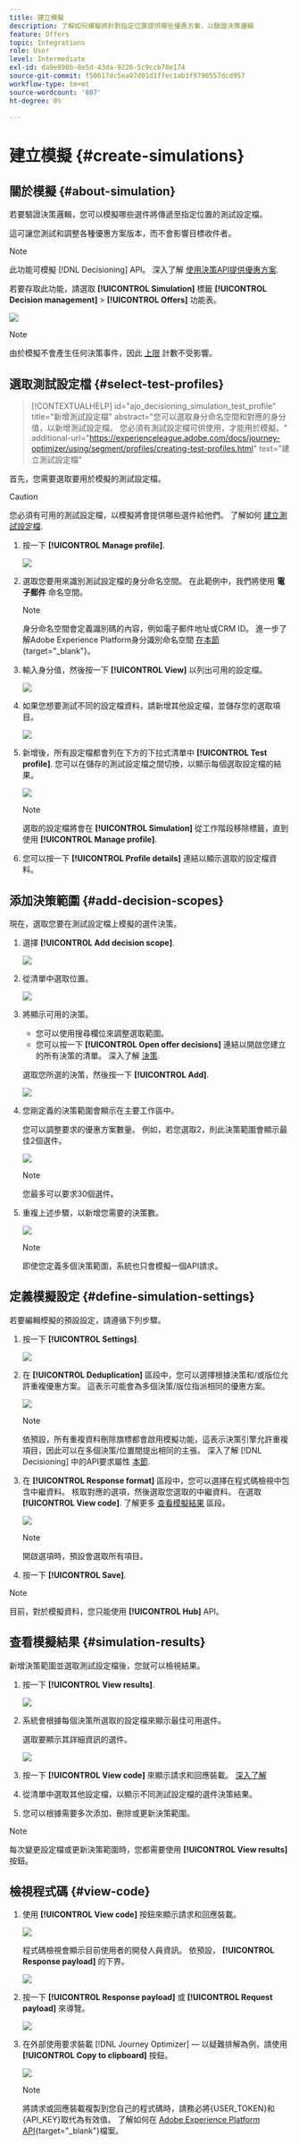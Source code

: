 ```yaml
---
title: 建立模擬
description: 了解如何模擬將針對指定位置提供哪些優惠方案，以驗證決策邏輯
feature: Offers
topic: Integrations
role: User
level: Intermediate
exl-id: da9e898b-8e5d-43da-9226-5c9ccb78e174
source-git-commit: f50617dc5ea07d01d1f7ec1ab3f9790557dcd957
workflow-type: tm+mt
source-wordcount: '807'
ht-degree: 0%

---
```


# 建立模擬 {#create-simulations}

## 關於模擬 {#about-simulation}

若要驗證決策邏輯，您可以模擬哪些選件將傳遞至指定位置的測試設定檔。

<!--Simulation allows you to view the results of offer decisions as a selected profile.-->

這可讓您測試和調整各種優惠方案版本，而不會影響目標收件者。

>[!NOTE]
>
>此功能可模擬 [!DNL Decisioning] API。 深入了解 [使用決策API提供優惠方案](../api-reference/offer-delivery-api/decisioning-api.md).

若要存取此功能，請選取 **[!UICONTROL Simulation]** 標籤 **[!UICONTROL Decision management]** > **[!UICONTROL Offers]** 功能表。

![](../assets/offers_simulation-tab.png)

>[!NOTE]
>
>由於模擬不會產生任何決策事件，因此 [上限](../offer-library/creating-personalized-offers.md#capping) 計數不受影響。

<!--
➡️ [Discover this feature in video](#video)
-->

## 選取測試設定檔 {#select-test-profiles}

>[!CONTEXTUALHELP]
>id="ajo_decisioning_simulation_test_profile"
>title="新增測試設定檔"
>abstract="您可以選取身分命名空間和對應的身分值，以新增測試設定檔。 您必須有測試設定檔可供使用，才能用於模擬。"
>additional-url="https://experienceleague.adobe.com/docs/journey-optimizer/using/segment/profiles/creating-test-profiles.html" text="建立測試設定檔"

首先，您需要選取要用於模擬的測試設定檔。

>[!CAUTION]
>
>您必須有可用的測試設定檔，以模擬將會提供哪些選件給他們。 了解如何 [建立測試設定檔](../../segment/creating-test-profiles.md).

1. 按一下 **[!UICONTROL Manage profile]**.

   ![](../assets/offers_simulation-manage-profile.png)

1. 選取您要用來識別測試設定檔的身分命名空間。 在此範例中，我們將使用 **電子郵件** 命名空間。

   >[!NOTE]
   >
   >身分命名空間會定義識別碼的內容，例如電子郵件地址或CRM ID。 進一步了解Adobe Experience Platform身分識別命名空間 [在本節](../../segment/get-started-identity.md){target=&quot;_blank&quot;}。

1. 輸入身分值，然後按一下 **[!UICONTROL View]** 以列出可用的設定檔。

   ![](../assets/offers_simulation-add-profile.png)

1. 如果您想要測試不同的設定檔資料，請新增其他設定檔，並儲存您的選取項目。

   ![](../assets/offers_simulation-save-profiles.png)

1. 新增後，所有設定檔都會列在下方的下拉式清單中 **[!UICONTROL Test profile]**. 您可以在儲存的測試設定檔之間切換，以顯示每個選取設定檔的結果。

   ![](../assets/offers_simulation-saved-profiles.png)

   >[!NOTE]
   >
   >選取的設定檔將會在 **[!UICONTROL Simulation]** 從工作階段移除標籤，直到使用 **[!UICONTROL Manage profile]**.

1. 您可以按一下 **[!UICONTROL Profile details]** 連結以顯示選取的設定檔資料。

<!--Learn more on [selecting test profiles](messages/preview.md#select-test-profiles)-->

## 添加決策範圍 {#add-decision-scopes}

現在，選取您要在測試設定檔上模擬的選件決策。

1. 選擇 **[!UICONTROL Add decision scope]**.

   ![](../assets/offers_simulation-add-decision.png)

1. 從清單中選取位置。

   ![](../assets/offers_simulation-add-decision-scope.png)

1. 將顯示可用的決策。

   * 您可以使用搜尋欄位來調整選取範圍。
   * 您可以按一下 **[!UICONTROL Open offer decisions]** 連結以開啟您建立的所有決策的清單。 深入了解 [決策](create-offer-activities.md).

   選取您所選的決策，然後按一下 **[!UICONTROL Add]**.

   ![](../assets/offers_simulation-add-decision-scope-add.png)

1. 您剛定義的決策範圍會顯示在主要工作區中。

   您可以調整要求的優惠方案數量。 例如，若您選取2，則此決策範圍會顯示最佳2個選件。

   ![](../assets/offers_simulation-request-offer.png)

   >[!NOTE]
   >
   >您最多可以要求30個選件。

1. 重複上述步驟，以新增您需要的決策數。

   ![](../assets/offers_simulation-add-more-decisions.png)

   >[!NOTE]
   >
   >即使您定義多個決策範圍，系統也只會模擬一個API請求。

## 定義模擬設定 {#define-simulation-settings}

若要編輯模擬的預設設定，請遵循下列步驟。

1. 按一下 **[!UICONTROL Settings]**.

   ![](../assets/offers_simulation-settings.png)

1. 在 **[!UICONTROL Deduplication]** 區段中，您可以選擇根據決策和/或版位允許重複優惠方案。 這表示可能會為多個決策/版位指派相同的優惠方案。

   ![](../assets/offers_simulation-settings-deduplication.png)

   >[!NOTE]
   >
   >依預設，所有重複資料刪除旗標都會啟用模擬功能，這表示決策引擎允許重複項目，因此可以在多個決策/位置間提出相同的主張。 深入了解 [!DNL Decisioning] 中的API要求屬性 [本節](../api-reference/offer-delivery-api/decisioning-api.md).

1. 在 **[!UICONTROL Response format]** 區段中，您可以選擇在程式碼檢視中包含中繼資料。 核取對應的選項，然後選取您選取的中繼資料。 在選取 **[!UICONTROL View code]**. 了解更多 [查看模擬結果](#simulation-results) 區段。

   ![](../assets/offers_simulation-settings-response-format.png)

   >[!NOTE]
   >
   >開啟選項時，預設會選取所有項目。

1. 按一下 **[!UICONTROL Save]**.

>[!NOTE]
>
>目前，對於模擬資料，您只能使用 **[!UICONTROL Hub]** API。

<!--
In the **[!UICONTROL API for simulation]** section, select the API you want to use: **[!UICONTROL Hub]** or **[!UICONTROL Edge]**.
Hub and Edge are two different end points for simulation data.

In the **[!UICONTROL Context data]** section, you can add as many elements as needed.

    >[!NOTE]
    >
    >This section is hidden if you select Edge API in the section above. Hub allows the use of Context data, Edge does not.

Context data allows the user to add contextual data that could affect the simulation score.
For instance, let's say the customer has an offer for a discount on ice cream. In the rules for that offer, it can have logic that would rank it higher when the temperature is above 80 degrees. In simulation, the user could add context data: temperature=65 and that offer would rank lower, of they could add temperature=95 and that would rank higher.
-->

## 查看模擬結果 {#simulation-results}

新增決策範圍並選取測試設定檔後，您就可以檢視結果。

1. 按一下 **[!UICONTROL View results]**.

   ![](../assets/offers_simulation-view-results.png)

1. 系統會根據每個決策所選取的設定檔來顯示最佳可用選件。

   選取要顯示其詳細資訊的選件。

   ![](../assets/offers_simulation-offer-details.png)

1. 按一下 **[!UICONTROL View code]** 來顯示請求和回應裝載。 [深入了解](#view-code)

1. 從清單中選取其他設定檔，以顯示不同測試設定檔的選件決策結果。

1. 您可以根據需要多次添加、刪除或更新決策範圍。

>[!NOTE]
>
>每次變更設定檔或更新決策範圍時，您都需要使用 **[!UICONTROL View results]** 按鈕。

## 檢視程式碼 {#view-code}

1. 使用 **[!UICONTROL View code]** 按鈕來顯示請求和回應裝載。

   ![](../assets/offers_simulation-view-code.png)

   程式碼檢視會顯示目前使用者的開發人員資訊。 依預設， **[!UICONTROL Response payload]** 的下界。

   ![](../assets/offers_simulation-request-payload.png)

1. 按一下 **[!UICONTROL Response payload]** 或 **[!UICONTROL Request payload]** 來導覽。

   ![](../assets/offers_simulation-response-payload.png)

1. 在外部使用要求裝載 [!DNL Journey Optimizer]  — 以疑難排解為例，請使用 **[!UICONTROL Copy to clipboard]** 按鈕。

   ![](../assets/offers_simulation-copy-payload.png)

   <!--You cannot copy the response payload. ACTUALLY YES YOU CAN > to confirm with PM/dev? -->

   >[!NOTE]
   >
   >將請求或回應裝載複製到您自己的程式碼時，請務必將{USER_TOKEN}和{API_KEY}取代為有效值。 了解如何在 [Adobe Experience Platform API](https://experienceleague.adobe.com/docs/experience-platform/landing/platform-apis/api-authentication.html){target=&quot;_blank&quot;}檔案。

